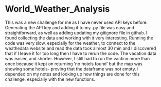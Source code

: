 # World_Weather_Analysis
This was a new challenge for me as I have never used API keys before.
Generating the API key and adding it to my .py file was easy and straightforward, as well as adding updating my gitignore file in github. I found collecting the data and working with it very interesting. Running the code was very slow, especially for the weather, to connect to the weathedata website and read the data took almost 30 min and I discovered that if I leave it for too long then I have to rerun the code. The vacation data was easier, and shorter. However, I still had to run the vaction more than once because it kept on returning 'no hotels found' but the map was showing some hotels- proving that the dataframe was not empty. I depended on my notes and looking up how things are done for this challenge, especially with the new functions.
